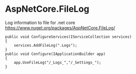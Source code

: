 # AspNetCore.FileLog
Log information to file for .net core
https://www.nuget.org/packages/AspNetCore.FileLog/

    public void ConfigureServices(IServiceCollection services)
    {
        services.AddFileLog(".Logs");
    }
    public void Configure(IApplicationBuilder app)
    {
        app.UseFileLog("/_Logs_","/_Settings_");
    }
